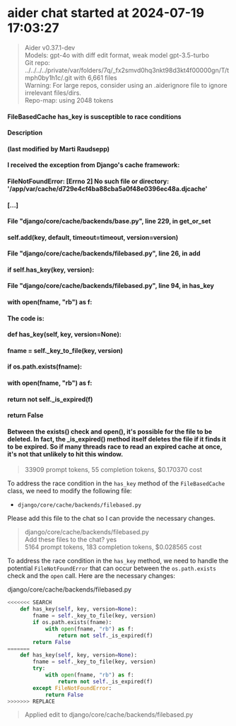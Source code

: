 
# aider chat started at 2024-07-19 17:03:27

> Aider v0.37.1-dev  
> Models: gpt-4o with diff edit format, weak model gpt-3.5-turbo  
> Git repo: ../../../../private/var/folders/7q/_fx2smvd0hq3nkt98d3kt4f00000gn/T/tmph0by1h1c/.git with 6,661 files  
> Warning: For large repos, consider using an .aiderignore file to ignore irrelevant files/dirs.  
> Repo-map: using 2048 tokens  

#### FileBasedCache has_key is susceptible to race conditions  
#### Description  
#### 	   
#### 		(last modified by Marti Raudsepp)  
#### 	   
#### I received the exception from Django's cache framework:  
#### FileNotFoundError: [Errno 2] No such file or directory: '/app/var/cache/d729e4cf4ba88cba5a0f48e0396ec48a.djcache'  
#### [...]  
####  File "django/core/cache/backends/base.py", line 229, in get_or_set  
#### 	self.add(key, default, timeout=timeout, version=version)  
####  File "django/core/cache/backends/filebased.py", line 26, in add  
#### 	if self.has_key(key, version):  
####  File "django/core/cache/backends/filebased.py", line 94, in has_key  
#### 	with open(fname, "rb") as f:  
#### The code is:  
#### 	def has_key(self, key, version=None):  
#### 		fname = self._key_to_file(key, version)  
#### 		if os.path.exists(fname):  
#### 			with open(fname, "rb") as f:  
#### 				return not self._is_expired(f)  
#### 		return False  
#### Between the exists() check and open(), it's possible for the file to be deleted. In fact, the _is_expired() method itself deletes the file if it finds it to be expired. So if many threads race to read an expired cache at once, it's not that unlikely to hit this window.  
> 33909 prompt tokens, 55 completion tokens, $0.170370 cost  

To address the race condition in the `has_key` method of the `FileBasedCache` class, we need to modify the following file:

- `django/core/cache/backends/filebased.py`

Please add this file to the chat so I can provide the necessary changes.

> django/core/cache/backends/filebased.py  
> Add these files to the chat? yes  
> 5164 prompt tokens, 183 completion tokens, $0.028565 cost  

To address the race condition in the `has_key` method, we need to handle the potential `FileNotFoundError` that can occur between the `os.path.exists` check and the `open` call. Here are the necessary changes:

django/core/cache/backends/filebased.py
```python
<<<<<<< SEARCH
    def has_key(self, key, version=None):
        fname = self._key_to_file(key, version)
        if os.path.exists(fname):
            with open(fname, "rb") as f:
                return not self._is_expired(f)
        return False
=======
    def has_key(self, key, version=None):
        fname = self._key_to_file(key, version)
        try:
            with open(fname, "rb") as f:
                return not self._is_expired(f)
        except FileNotFoundError:
            return False
>>>>>>> REPLACE
```

> Applied edit to django/core/cache/backends/filebased.py  
